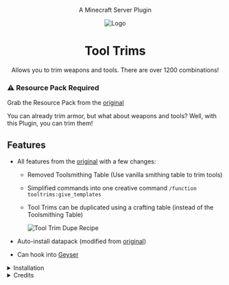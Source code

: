 <p align="center">
    A Minecraft Server Plugin
</p>
<p align="center">
  <img src="https://cdn.modrinth.com/data/7Ii1649a/c2a0833921ecc651835afb4cf78b9feb15b30222_96.webp" alt="Logo">
  <h1 align="center">Tool Trims</h1>
</p>

<p align="center">
    Allows you to trim weapons and tools. There are over 1200 combinations!
</p>

### ⚠️ Resource Pack Required

Grab the Resource Pack from the [original](https://modrinth.com/datapack/tool-trims)

You can already trim armor, but what about weapons and tools?
Well, with this Plugin, you can trim them!

## Features

- All features from the [original](https://modrinth.com/datapack/tool-trims) with a few changes:

  - Removed Toolsmithing Table (Use vanilla smithing table to trim tools)
  - Simplified commands into one creative command `/function tooltrims:give_templates`
  - Tool Trims can be duplicated using a crafting table (instead of the Toolsmithing Table)

    ![Tool Trim Dupe Recipe](https://cdn.modrinth.com/data/cached_images/7b69d3da4b4d82932d8a358299d4a2ae05c67b08.gif)

- Auto-install datapack (modified from [original](https://modrinth.com/datapack/tool-trims))
- Can hook into [Geyser](https://geysermc.org/)

<details>
  <summary>Installation</summary>
  
1. Stop the server
2. Delete the original data pack if you have it
3. Download and put in the plugins folder
4. Configure the server to serve the resource pack from the [original creation](https://modrinth.com/datapack/tool-trims)
4. Re(start) server
5. Depending on the version you may need to wait for the server to be up and restart again to load the datapack.

<details>
    <summary>Geyser</summary>

1. Do normal install (listed above)
2. If you want bedrock players to be able to craft with these trims, install [this fix](https://modrinth.com/plugin/geyser-recipe-fix)
3. Click the featured version.
4. Download, and unzip "Geyser Hook" (Secondary download, under the versions tab)
5. Put "Tool Trims (plugin) Geyser RP.mcpack" in the packs folder of Geyser
6. Put "Tool Trims (plugin) Geyser mappings.json" in the custom_mappings folder of Geyser
7. Put "en_us.json" in the locales/overrides folder of Geyser
8. Re(start) server
</details>
</details>

<details>
  <summary>Credits</summary>

Thanks to:

- JoeFly: Amazing idea, resource pack, and data pack
</details>
